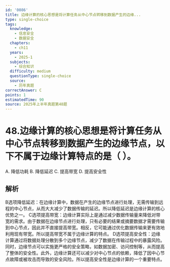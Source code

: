 ```yaml
---
id: '0086'
title: 边缘计算的核心思想是将计算任务从中心节点转移到数据产生的边缘...
type: single-choice
tags:
  knowledge:
    - 信息安全
    - 数据安全
  chapters:
    - ch11
  years:
    - 2025-1
  subjects:
    - 综合知识
  difficulty: medium
  questionType: single-choice
  source:
    - 历年真题
correctAnswer: C
points: 1
estimatedTime: 90
source: 2025年上半年真题第48题
---
```

# 48.边缘计算的核心思想是将计算任务从中心节点转移到数据产生的边缘节点，以下不属于边缘计算特点的是（ ）。

A. 降低功耗
B. 降低延迟
C. 提高带宽
D. 提高安全性

## 解析

B选项降低延迟：在边缘计算中，数据在产生的边缘节点进行处理，无需传输到远程的中心节点，从而大大减少了数据传输的延迟。所以降低延迟是边缘计算的核心优势之一。
C选项提高带宽：边缘计算实际上是通过减少数据传输量来降低对带宽的需求。由于数据在边缘节点进行处理，只有必要的结果或摘要数据才需要传输到中心节点，因此并不直接提高带宽。相反，它可能通过优化数据传输来更有效地利用现有带宽。所以提高带宽不属于边缘计算的特点。
D选项提高安全性：边缘计算通过将数据处理分散到多个边缘节点，减少了数据在传输过程中的暴露风险。同时，边缘节点可以实施更严格的安全策略，如数据加密、访问控制等，从而提高了整体的安全性。此外，边缘计算还可以减少对中心节点的依赖，降低了因中心节点故障或被攻击而导致的安全风险。所以提高安全性是边缘计算的一个重要特点。
